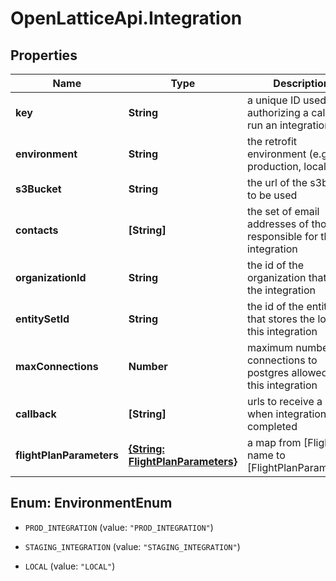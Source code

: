 # OpenLatticeApi.Integration

## Properties

Name | Type | Description | Notes
------------ | ------------- | ------------- | -------------
**key** | **String** | a unique ID used for authorizing a call to run an integration | [optional] 
**environment** | **String** | the retrofit environment (e.g. production, local) | [optional] 
**s3Bucket** | **String** | the url of the s3bucket to be used | [optional] 
**contacts** | **[String]** | the set of email addresses of those responsible for the integration | [optional] 
**organizationId** | **String** | the id of the organization that owns the integration | [optional] 
**entitySetId** | **String** | the id of the entity set that stores the logs for this integration | [optional] 
**maxConnections** | **Number** | maximum number of connections to postgres allowed for this integration | [optional] 
**callback** | **[String]** | urls to receive a POST when integration has completed | [optional] 
**flightPlanParameters** | [**{String: FlightPlanParameters}**](FlightPlanParameters.md) | a map from [Flight] name to [FlightPlanParameters] | [optional] 



## Enum: EnvironmentEnum


* `PROD_INTEGRATION` (value: `"PROD_INTEGRATION"`)

* `STAGING_INTEGRATION` (value: `"STAGING_INTEGRATION"`)

* `LOCAL` (value: `"LOCAL"`)





